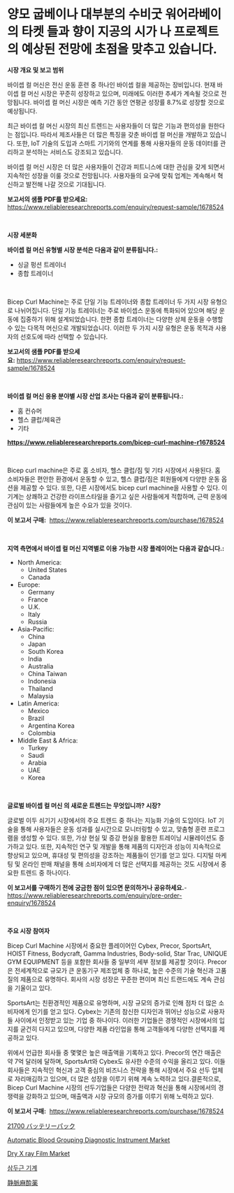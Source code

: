 <p><h1>양모 굽베이나 대부분의 수비굿 워어라베이 의 타켓 들과 향이  지공의 시가 나 프로젝트의 예상된 전망에 초점을 맞추고 있습니다.</h1></p><p><strong>시장 개요 및 보고 범위</strong></p>
<p><p>바이셉 컬 머신은 전신 운동 훈련 중 하나인 바이셉 컬을 제공하는 장비입니다. 현재 바이셉 컬 머신 시장은 꾸준히 성장하고 있으며, 미래에도 이러한 추세가 계속될 것으로 전망됩니다. 바이셉 컬 머신 시장은 예측 기간 동안 연평균 성장률 8.7%로 성장할 것으로 예상됩니다. </p><p>최근 바이셉 컬 머신 시장의 최신 트렌드는 사용자들이 더 많은 기능과 편의성을 원한다는 점입니다. 따라서 제조사들은 더 많은 특징을 갖춘 바이셉 컬 머신을 개발하고 있습니다. 또한, IoT 기술의 도입과 스마트 기기와의 연계를 통해 사용자들의 운동 데이터를 관리하고 분석하는 서비스도 강조되고 있습니다.</p><p>바이셉 컬 머신 시장은 더 많은 사용자들이 건강과 피트니스에 대한 관심을 갖게 되면서 지속적인 성장을 이룰 것으로 전망됩니다. 사용자들의 요구에 맞춰 업계는 계속해서 혁신하고 발전해 나갈 것으로 기대됩니다.</p></p>
<p><strong>보고서의 샘플 PDF를 받으세요:</strong> <a href="https://www.reliableresearchreports.com/enquiry/request-sample/1678524">https://www.reliableresearchreports.com/enquiry/request-sample/1678524</a></p>
<p>&nbsp;</p>
<p><strong>시장 세분화</strong></p>
<p><strong>바이셉 컬 머신 유형별 시장 분석은 다음과 같이 분류됩니다.:</strong></p>
<p><ul><li>싱글 펑션 트레이너</li><li>종합 트레이너</li></ul></p>
<p>&nbsp;</p>
<p><p>Bicep Curl Machine는 주로 단일 기능 트레이너와 종합 트레이너 두 가지 시장 유형으로 나뉘어집니다. 단일 기능 트레이너는 주로 바이셉스 운동에 특화되어 있으며 해당 운동에 집중하기 위해 설계되었습니다. 한편 종합 트레이너는 다양한 상체 운동을 수행할 수 있는 다목적 머신으로 개발되었습니다. 이러한 두 가지 시장 유형은 운동 목적과 사용자의 선호도에 따라 선택할 수 있습니다.</p></p>
<p><strong>보고서의 샘플 PDF를 받으세요:</strong>&nbsp;<a href="https://www.reliableresearchreports.com/enquiry/request-sample/1678524">https://www.reliableresearchreports.com/enquiry/request-sample/1678524</a></p>
<p>&nbsp;</p>
<p><strong> 바이셉 컬 머신 응용 분야별 시장 산업 조사는 다음과 같이 분류됩니다.:</strong></p>
<p><ul><li>홈 컨슈머</li><li>헬스 클럽/체육관</li><li>기타</li></ul></p>
<p><strong><a href="https://www.reliableresearchreports.com/bicep-curl-machine-r1678524">https://www.reliableresearchreports.com/bicep-curl-machine-r1678524</a></strong></p>
<p>&nbsp;</p>
<p><p>Bicep curl machine은 주로 홈 소비자, 헬스 클럽/짐 및 기타 시장에서 사용된다. 홈 소비자들은 편안한 환경에서 운동할 수 있고, 헬스 클럽/짐은 회원들에게 다양한 운동 옵션을 제공할 수 있다. 또한, 다른 시장에서도 bicep curl machine을 사용할 수 있다. 이 기계는 상쾌하고 건강한 라이프스타일을 즐기고 싶은 사람들에게 적합하며, 근력 운동에 관심이 있는 사람들에게 높은 수요가 있을 것이다.</p></p>
<p><strong>이 보고서 구매:</strong>&nbsp; <a href="https://www.reliableresearchreports.com/purchase/1678524">https://www.reliableresearchreports.com/purchase/1678524</a></p>
<p>&nbsp;</p>
<p><strong>지역 측면에서 바이셉 컬 머신 지역별로 이용 가능한 시장 플레이어는 다음과 같습니다.:</strong></p>
<p><ul>
    <li>
        North America:
        <ul>
            <li>United States</li>
            <li>Canada</li>
        </ul>
    </li>
    <li>
        Europe:
        <ul>
            <li>Germany</li>
            <li>France</li>
            <li>U.K.</li>
            <li>Italy</li>
            <li>Russia</li>
        </ul>
    </li>
    <li>
        Asia-Pacific:
        <ul>
            <li>China</li>
            <li>Japan</li>
            <li>South Korea</li>
            <li>India</li>
            <li>Australia</li>
            <li>China Taiwan</li>
            <li>Indonesia</li>
            <li>Thailand</li>
            <li>Malaysia</li>
        </ul>
    </li>
    <li>
        Latin America:
        <ul>
            <li>Mexico</li>
            <li>Brazil</li>
            <li>Argentina Korea</li>
            <li>Colombia</li>
        </ul>
    </li>
    <li>
        Middle East & Africa:
        <ul>
            <li>Turkey</li>
            <li>Saudi</li>
            <li>Arabia</li>
            <li>UAE</li>
            <li>Korea</li>
        </ul>
    </li>
    </ul></p>
<p>&nbsp;</p>
<p><strong>글로벌 바이셉 컬 머신 의 새로운 트렌드는 무엇입니까? 시장?</strong></p>
<p><p>글로벌 이두 쇠기기 시장에서의 주요 트렌드 중 하나는 지능화 기술의 도입이다. IoT 기술을 통해 사용자들은 운동 성과를 실시간으로 모니터링할 수 있고, 맞춤형 훈련 프로그램을 생성할 수 있다. 또한, 가상 현실 및 증강 현실을 활용한 트레이닝 시뮬레이션도 증가하고 있다. 또한, 지속적인 연구 및 개발을 통해 제품의 디자인과 성능이 지속적으로 향상되고 있으며, 휴대성 및 편의성을 강조하는 제품들이 인기를 얻고 있다. 디지털 마케팅 및 온라인 판매 채널을 통해 소비자에게 더 많은 선택지를 제공하는 것도 시장에서 중요한 트렌드 중 하나이다.</p></p>
<p><strong>이 보고서를 구매하기 전에 궁금한 점이 있으면 문의하거나 공유하세요.</strong>- <a href="https://www.reliableresearchreports.com/enquiry/pre-order-enquiry/1678524">https://www.reliableresearchreports.com/enquiry/pre-order-enquiry/1678524</a></p>
<p>&nbsp;</p>
<p><strong>주요 시장 참여자</strong></p>
<p><p>Bicep Curl Machine 시장에서 중요한 플레이어인 Cybex, Precor, SportsArt, HOIST Fitness, Bodycraft, Gamma Industries, Body-solid, Star Trac, UNIQUE GYM EQUIPMENT 등을 포함한 회사들 중 일부의 세부 정보를 제공할 것이다. Precor은 전세계적으로 규모가 큰 운동기구 제조업체 중 하나로, 높은 수준의 기술 혁신과 고품질의 제품으로 유명하다. 회사의 시장 성장은 꾸준한 편이며 최신 트랜드에도 계속 관심을 기울이고 있다.</p><p>SportsArt는 친환경적인 제품으로 유명하며, 시장 규모의 증가로 인해 점차 더 많은 소비자에게 인기를 얻고 있다. Cybex는 기존의 참신한 디자인과 뛰어난 성능으로 사용자들 사이에서 인정받고 있는 기업 중 하나이다. 이러한 기업들은 경쟁적인 시장에서의 입지를 굳건히 다지고 있으며, 다양한 제품 라인업을 통해 고객들에게 다양한 선택지를 제공하고 있다.</p><p>위에서 언급한 회사들 중 몇몇은 높은 매출액을 기록하고 있다. Precor의 연간 매출은 약 7억 달러에 달하며, SportsArt와 Cybex도 유사한 수준의 수익을 올리고 있다. 이들 회사들은 지속적인 혁신과 고객 중심의 비즈니스 전략을 통해 시장에서 주요 선두 업체로 자리매김하고 있으며, 더 많은 성장을 이루기 위해 계속 노력하고 있다.결론적으로, Bicep Curl Machine 시장의 선두기업들은 다양한 전략과 혁신을 통해 시장에서의 경쟁력을 강화하고 있으며, 매출액과 시장 규모의 증가를 이루기 위해 노력하고 있다.</p></p>
<p><strong>이 보고서 구매:</strong>&nbsp;&nbsp;<a href="https://www.reliableresearchreports.com/purchase/1678524">https://www.reliableresearchreports.com/purchase/1678524</a></p>
<p><p><a href="https://medium.com/@alliegrater55/21700%E3%83%90%E3%83%83%E3%83%86%E3%83%AA%E3%83%BC%E3%83%91%E3%83%83%E3%82%AF%E5%B8%82%E5%A0%B4%E3%81%AE%E8%A6%8F%E6%A8%A1-cagr-%E3%83%88%E3%83%AC%E3%83%B3%E3%83%89-2024-2030-0ead19092442">21700 バッテリーパック</a></p><p><a href="https://github.com/shotows/Market-Research-Report-List-2/blob/main/automatic-blood-grouping-diagnostic-instrument-market.md">Automatic Blood Grouping Diagnostic Instrument Market</a></p><p><a href="https://github.com/beatblasta/Market-Research-Report-List-2/blob/main/dry-x-ray-film-market.md">Dry X ray Film Market</a></p><p><a href="https://github.com/darrellockm3ytan895656/Market-Research-Report-List-1/blob/main/269023522122.md">삼두근 기계</a></p><p><a href="https://medium.com/@elishelacruz56456/%E9%9D%99%E8%84%88%E5%86%85%E9%BA%BB%E9%85%94%E8%96%AC%E5%B8%82%E5%A0%B4%E3%81%AE%E8%A6%8F%E6%A8%A1%E3%81%A8%E5%B8%82%E5%A0%B4%E3%83%88%E3%83%AC%E3%83%B3%E3%83%89-%E5%AE%8C%E5%85%A8%E3%81%AA%E7%94%A3%E6%A5%AD%E6%A6%82%E8%A6%81-2024%E5%B9%B4%E3%81%8B%E3%82%892031%E5%B9%B4-95886c9852d7">静脈麻酔薬</a></p></p>